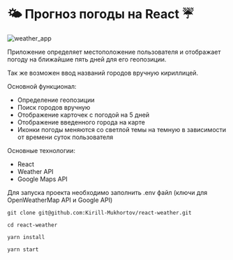 # 🌤 Прогноз погоды на React ☔️

![weather_app](https://media.giphy.com/media/QBBT0azeqI7rVRHjMB/giphy.gif "Weather APP")

Приложение определяет местоположение пользователя и отображает погоду на ближайшие пять дней для его геопозиции.

Так же возможен ввод названий городов вручную кириллицей.

Основной функционал:
- Определение геопозиции
- Поиск городов вручную
- Отображение карточек с погодой на 5 дней
- Отображение введенного города на карте
- Иконки погоды меняются со светлой темы на темную в зависимости от времени суток пользователя

Основные технологии:
- React
- Weather API
- Google Maps API

Для запуска проекта необходимо заполнить .env файл (ключи для OpenWeatherMap API и Google API)

`git clone git@github.com:Kirill-Mukhortov/react-weather.git`

`cd react-weather`

`yarn install`

`yarn start`